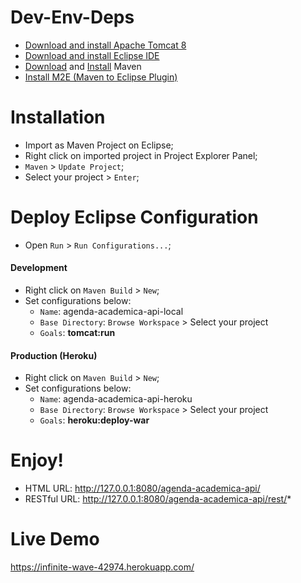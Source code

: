 # Dev-Env-Deps
- [Download and install Apache Tomcat 8](https://tomcat.apache.org/download-80.cgi)
- [Download and install Eclipse IDE](http://www.eclipse.org/downloads/packages/eclipse-ide-java-developers/marsr)
- [Download](https://maven.apache.org/download.cgi) and [Install](https://maven.apache.org/install.html) Maven
- [Install M2E (Maven to Eclipse Plugin)](http://stackoverflow.com/a/13640110)

# Installation
- Import as Maven Project on Eclipse;
- Right click on imported project in Project Explorer Panel;
- `Maven` > `Update Project`;
- Select your project > `Enter`;

# Deploy Eclipse Configuration
- Open `Run` > `Run Configurations...`;

#### Development
- Right click on `Maven Build` > `New`;
- Set configurations below:
  - `Name`: agenda-academica-api-local
  - `Base Directory`: `Browse Workspace` > Select your project
  - `Goals`: **tomcat:run**

#### Production (Heroku)
- Right click on `Maven Build` > `New`;
- Set configurations below:
  - `Name`: agenda-academica-api-heroku
  - `Base Directory`: `Browse Workspace` > Select your project
  - `Goals`: **heroku:deploy-war**

# Enjoy!
- HTML URL: http://127.0.0.1:8080/agenda-academica-api/
- RESTful URL: http://127.0.0.1:8080/agenda-academica-api/rest/*

# Live Demo
https://infinite-wave-42974.herokuapp.com/
